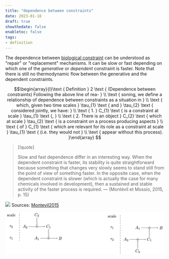 ```yaml
---
title: "dependence between constraints"
date: 2023-01-18
draft: true
showthedate: false
enabletoc: false
tags:
- definition
---
```


The dependence between [biological constraint](concept/biological%20constraint.md) can be understood as "repair" or "replacement" mechanisms. It can be slow or fast depending on which one of the *generative* or *dependent* constraint is faster.
Note that there is still no thermodynamic flow between the generative and the dependent constraints.

$$\begin{array}{l}\text { Definition } 2 \text { (Dependence between constraints) Following the above line of rea- } \\ \text { soning, we define a relationship of dependence between constraints as a situation in } \\ \text { which, given two time scales } \tau_{1} \text { and } \tau_{2} \text { considered jointly, we have: } \\ \text { 1. } C_{1} \text { is a constraint at scale } \tau_{1} \text {, } \\
\text { 2. There is an object } C_{2} \text { which at scale } \tau_{2} \text { is a constraint on a process producing aspects } \\ \text { of } C_{1} \text { which are relevant for its role as a constraint at scale } \tau_{1} \text { (i.e. they would not } \\ \text { appear without this process). }\end{array}
$$


> [!quote] 
>
>Slow and fast dependence differ in an interesting way. When the dependent constraint is faster, its stability is quite straightforward because something that changes very slowly seems to stand still from the point of view of something faster. In the opposite case, when the dependent constraint is slower (which is actually the case for many chemicals involved in development), then a sustained and stable activity of the faster process is required. —  (Montévil et Mossio, 2015, p. 15) 


![](Pasted%20image%2020230118121914.png)
Sources: 
[Montevil2015](reference/Montevil2015.md)

![](images/Pasted%20image%2020230118122127.png)
